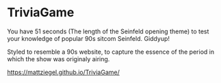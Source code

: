 # TriviaGame
You have 51 seconds (The length of the Seinfeld opening theme) to test your knowledge of popular 90s sitcom Seinfeld. Giddyup!

Styled to resemble a 90s website, to capture the essence of the period in which the show was originaly airing. 

https://mattziegel.github.io/TriviaGame/
